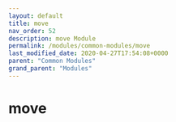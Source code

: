```yaml
---
layout: default
title: move 
nav_order: 52
description: move Module
permalink: /modules/common-modules/move
last_modified_date: 2020-04-27T17:54:08+0000
parent: "Common Modules"
grand_parent: "Modules"
---
```


# move